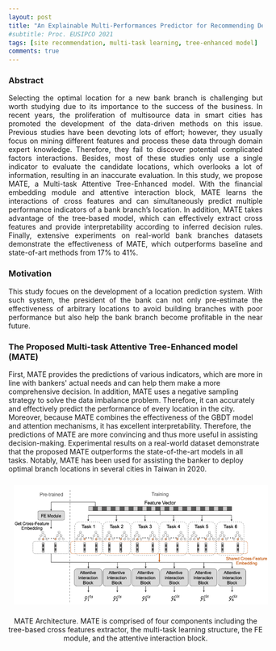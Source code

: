 ```yaml
---
layout: post
title: "An Explainable Multi-Performances Predictor for Recommending Deployed Locations of New Bank Branches"
#subtitle: Proc. EUSIPCO 2021
tags: [site recommendation, multi-task learning, tree-enhanced model]
comments: true
---
```


### Abstract
<div style="text-align: justify"> 
Selecting the optimal location for a new bank branch is challenging but worth studying due to its importance to the success of the business. 
In recent years, the proliferation of multisource data in smart cities has promoted the development of the data-driven methods on this issue. 
Previous studies have been devoting lots of effort; however, they usually focus on mining different features and process these data through domain expert knowledge.
Therefore, they fail to discover potential complicated factors interactions. Besides, most of these studies only use a single indicator to evaluate the candidate locations, which overlooks a lot of information, resulting in an inaccurate evaluation.
In this study, we propose MATE, a Multi-task Attentive Tree-Enhanced model. With the financial embedding module and attentive interaction block, MATE learns the interactions of cross features and can simultaneously predict multiple performance indicators of a bank branch’s location.
In addition, MATE takes advantage of the tree-based model, which can effectively extract cross features and provide interpretability according to inferred decision rules. Finally, extensive experiments on real-world bank branches datasets demonstrate the effectiveness of MATE, which outperforms baseline and state-of-art methods from 17% to 41%.
</div>

### Motivation
<div style="text-align: justify"> 
This study focues on the development of a location prediction system. With such system, the president of the bank can not only pre-estimate the effectiveness of arbitrary locations to avoid building branches with poor performance but also help the bank branch become profitable in the near future.
</div>


### The Proposed Multi-task Attentive Tree-Enhanced model (MATE)

First, MATE provides the predictions of various indicators, which are more in line with bankers' actual needs and can help them make a more comprehensive decision. In addition, MATE uses a negative sampling strategy to solve the data imbalance problem. Therefore, it can accurately and effectively predict the performance of every location in the city. Moreover, because MATE combines the effectiveness of the GBDT model and attention mechanisms, it has excellent interpretability. Therefore, the predictions of MATE are more convincing and thus more useful in assisting decision-making. Experimental results on a real-world dataset demonstrate that the proposed MATE outperforms the state-of-the-art models in all tasks. Notably, MATE has been used for assisting the banker to deploy optimal branch locations in several cities in Taiwan in 2020.

<p align="center">
<img src="/assets/img/2021-11-05-MATE_img/MATE.png" align="center" width="700px" style="vertical-align:middle;margin:10px 10px 10px 10px" />
</p>
<div style="text-align: center"> 
MATE Architecture. MATE is comprised of four components including the tree-based cross features extractor, the multi-task learning structure, the FE module, and the attentive interaction block.
</div>


